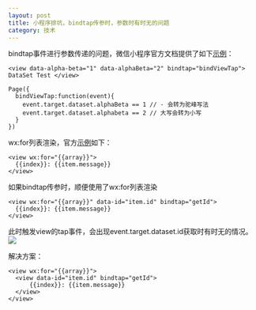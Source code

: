 ```yaml
---
layout: post
title: 小程序排坑，bindtap传参时，参数时有时无的问题
category: 技术
---
```


bindtap事件进行参数传递的问题，微信小程序官方文档提供了如下[示例](https://mp.weixin.qq.com/debug/wxadoc/dev/framework/view/wxml/event.html)：


```
<view data-alpha-beta="1" data-alphaBeta="2" bindtap="bindViewTap"> DataSet Test </view>
 
Page({
  bindViewTap:function(event){
    event.target.dataset.alphaBeta == 1 // - 会转为驼峰写法
    event.target.dataset.alphabeta == 2 // 大写会转为小写
  }
})
```

wx:for列表渲染，官方[示例](https://mp.weixin.qq.com/debug/wxadoc/dev/framework/view/wxml/list.html)如下：

```
<view wx:for="{{array}}">
  {{index}}: {{item.message}}
</view>
```

如果bindtap传参时，顺便使用了wx:for列表渲染

```
<view wx:for="{{array}}" data-id="item.id" bindtap="getId">
  {{index}}: {{item.message}}
</view>
```

此时触发view的tap事件，会出现event.target.dataset.id获取时有时无的情况。
![](http://7xoc7e.com1.z0.glb.clouddn.com/18-3-22/20291582.jpg)

解决方案：

```
<view wx:for="{{array}}">
  <view data-id="item.id" bindtap="getId">
	  {{index}}: {{item.message}}
  </view>
</view>
```


